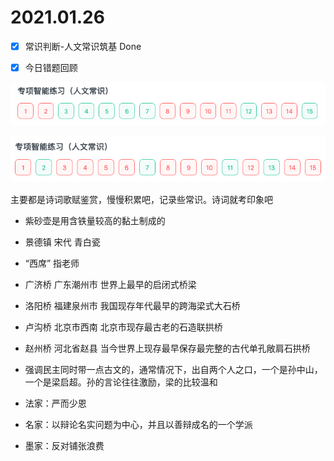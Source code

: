 # 2021.01.26
- [x] 常识判断-人文常识筑基 Done

- [x] 今日错题回顾

![img.png](image/2021_01_26_img_人文常识筑基_0.png)

![img_1.png](image/2021_01_26_img_人文常识筑基_1.png)

主要都是诗词歌赋鉴赏，慢慢积累吧，记录些常识。诗词就考印象吧

- 紫砂壶是用含铁量较高的黏土制成的

- 景德镇 宋代 青白瓷

- “西席” 指老师

- 广济桥 广东潮州市 世界上最早的启闭式桥梁

- 洛阳桥 福建泉州市 我国现存年代最早的跨海梁式大石桥

- 卢沟桥 北京市西南 北京市现存最古老的石造联拱桥

- 赵州桥 河北省赵县 当今世界上现存最早保存最完整的古代单孔敞肩石拱桥

- 强调民主同时带一点古文的，通常情况下，出自两个人之口，一个是孙中山，一个是梁启超。孙的言论往往激励，梁的比较温和

- 法家：严而少恩

- 名家：以辩论名实问题为中心，并且以善辩成名的一个学派

- 墨家：反对铺张浪费